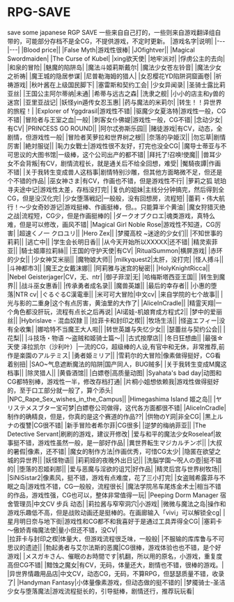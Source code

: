 # RPG-SAVE
save some japanese RGP SAVE
一些来自自己打的，一些则来自游戏翻译组自带的，可能部分存档不是全CG，不提供游戏，不定时更新。
|游戏名字|说明|
|---|---|
|Blood price||
|False Myth|游戏性很棒|
|JOfightver||
|Magical Swordmaiden|
|The Curse of Kubel|
|xing欲天使|
|地牢派对|
|俘虏公主的去向|
|和泉的冒险|
|魅魔的陷阱岛|
|魔法斗姬莉斯戴尔|
|魔法少女苍左铃音|
|魔法少女之祈祷|
|魔王城的隐居参谋|
|尼普勒海姆的猎人|
|女忍樱花YD陷阱洞窟画卷|
|祈祷游戏|
|秋叶酱在上级国民脚下|
|塞雷斯和契约工会|
|少女异闻录|
|圣骑士露比莉亚丝|
|王国公主阿尔蒂纳|未通|
|希蒂与远古之森|
|洗隶之舰|
|小小的店主和y兽的迷宫|
|亚里亚战记|
|妖怪yin遁传女忍玉惠|
|药与魔法的米莉尔|
|转生！！异世界的旅程！|
|Explorer of Yggdrasil|游戏性不错|
|驱魔少女夏洛特|游戏性一般，CG不错|
|冒险者与王室之血|一般|
|刺客女仆佛媞|游戏性一般，CG不错|
|念动少女|有CV|
|PRINCESS GO ROUND||
|阿尔忒弥斯乐园||
|赌徒游戏|有CV，动态，全剧情，但游戏性一般|
|冒险者芙萝拉和世界树之根||
|奈落的孕姫汉||
|勿忘草|剧情厉害|
|絶対服従||
|恥力女戰士|游戏性很不友好，打完也没全CG|
|魔导士蒂亚与不可思议的大图书馆|一级棒，这个公司出产的都不错|
|拜托了!召唤!使魔||
|兽耳少女不会背叛|有CV，剧情流程长，就是通关后不给全回想，难受|
|魘騎夜譚|作画不错|
|关于我转生变成兽人这档事|剧情特别沙雕，但其他方面略微不足，但还是个不错的作品|
|巫女神さま|有CV，作画也不错，但是游戏性不行|
|萝莉之狐 琥珀寻夫途中记|游戏性太差，存档没打完|
|复仇的姐妹|主线分分钟搞完，然后得到全CG，但是没汉化完|
|少女堕落戦記|一般般，没有回想房，流程短|
|蕾莉・伟大航行！～少女奇妙游记|游戏挺棒、作画挺棒，但。。只能算半个黄油|
|魔女狩猎灭绝之战|流程短，CG少，但是作画挺棒的|
|ダークオブクロエ|魂类游戏，真特么难，但是可以修改，画风不错|
|Magical Girl Noble Rose|游戏性不知道，CG厉害|
|超速くノ一 クロユリ||
|Hero Zex||
|梦魇高校 ~迷途的少女们||
|不知世事的莉莉||
|逃亡中||
|学生会长明日香||
|从今天开始所以XXXXX|还不错|
|精灵索菲亚||
|騎士姬庫拉莉絲||
|王国的守护天使|有CV|
|RitualSummon|横屏游戏|
|赤环的少女||
|少女神艾米丽||
|魔物娘大师||
|milkyquest2|太肝，没打完|
|怪人搏斗||
|斗神都市3||
|魔王之女戴沫娜||
|阿莉雅与迷宫的秘密||
|HolyKnightRicca||
|Nebel Geisterjager|CV，无、ntr|
|御子菲涅|无|
|哈梅斯塔西亚王国||
|转生到魔界||
|战斗巫女惠香||
|传承勇者成名录||
|魔兽英雄||
|最后的幸存者||
|小惠的堕落|NTR cv|
|ぐるぐるC漢電車||
|米可可大冒险|中文cv|
|来自学院的七个故事||
|光与影的二重身|这个有点厉害，黄油里的大作了|
|AliceInCradle||
|精霊天翔|一个角色都没肝玩，流程有点长之后再说|
|AI诺娃-机娘育成方程式2||
|梦中的爱丽丝||
|Hybrislave - 混血奴隸 ||
|拉菲卡和封印之楔||
|牧场生活||
|怪盗エフィー|没有全收集|
|娜哈特不当魔王大人啦||
|转世英雄与失忆少女||
|瑟蕾丝与契约公会||
|花梨||
|斗技场・物语 ～盗贼和姬骑士篇～||
|古式按摩店||
|冬日狂想曲||
|最强☆天使 泽拉凯尔（沙利叶）|一流的CG，超级棒的人设,有官中和无休，非常推荐,前作是楽園のアルテミス|
|勇者姫ミリア||
|雪莉尔的大冒险|像素做得挺好，CG看着别扭|
|SAO~气息遮断魔法的陷阱|国产同人，BUG贼多|
|关于我转生变成M魔这档事||
|除灵猎人||
|黄昏酒馆||
|白嫖卷|高质量动图|
|Syahata's bad day|动图和CG都特别棒，游戏性一半，修改存档打通|
|片桐小姐想依赖我|游戏性做得挺好的，至于口工部分就一般了，算个添头|
|NPC_Rape_Sex_wishes_in_the_Campus||
|Himegashima Island 姬之岛||
|ヤリステメスブター宝可梦|白嫖卷公司做得，这代各方面都很不错|
|AliceInCradle|制作的确精良，但是，你真的是这个赛道的作品??|
|供物のY洞|非全CG|
|黒上ルナの復讐|CG很不错|
|新手冒险者希尔菲|CG很多|
|逆梦的梅纳菲亚||
|The Detective Servant|刷刷的游戏，建议开修改|
|爱与和平的魔法少女Roseleaf|故事挺不错，游戏性虽然一般，是一部好作品|
|異世界転生マジカルチンポ||
|大叔的暑假|像素，还不错|
|魔女的制作方法|作画优秀，可惜CG太少|
|隐匿在欲望之城的异世界||
|妖怪物语||
|莉莉娅的夜晚外出日记||
|洗脳学園～呪人の壺|挺不错的|
|堕落的忍姬刹那||
|爱与恶魔与淫欲的诅咒|好作品|
|精灵后宫与世界树牧场||
|SiNiSistar2|像素风，挺不错，游戏有点难度，花了三小打完|
|女盗贼希露菲与不眠之岛|游戏性不错，CG一般般，流程很长|
|魔法学院吊车尾炼金术士|相当不错的作品，游戏性强，CG也可以，整体非常值得一玩|
|Peeping Dorm Manager 宿舍管理员|中文CV 步兵 动态|
|莉拉酱与窄窄洞穴|小游戏|
|微微与魔法之岛|操作和游戏乐趣低不高，但是战败动画还是挺棒的。在画廊输入「vivi」可以解锁全cg|
|星月明日奈与地下街|游戏性和CG都不和我喜好于是通过工具弄得全CG|
|塞莉卡 ～傲娇青梅魔法使|量小但还不错，没CV|    
|拉菲卡与封印之楔|体量大，但游戏流程很乏味，一般般|
|不服输的库库鲁与不可思议的遗迹||
|勃起勇者与艾尔法斯的恶魔|CG很棒，游戏体验也也不错，是个好游戏|
|メスガキさん、催眠のお時間です|机翻，所以用的原名，小游戏，重复度高但CG不错|
|黯蚀之魔女|有CV，无码，体量还大，剧情也不错，很棒的游戏。|
|异世界情趣用品店|中文CV，动态CG，无码，不算RPG，但瑟瑟质量不错，收录了|
|Handyman Fantasy|小体量像素游戏，但动态做的挺不错的|
|梦魇骑士-圣洁少女与堕落魔法|游戏流程挺长的，引导挺棒，剧情还行，推荐玩玩看|